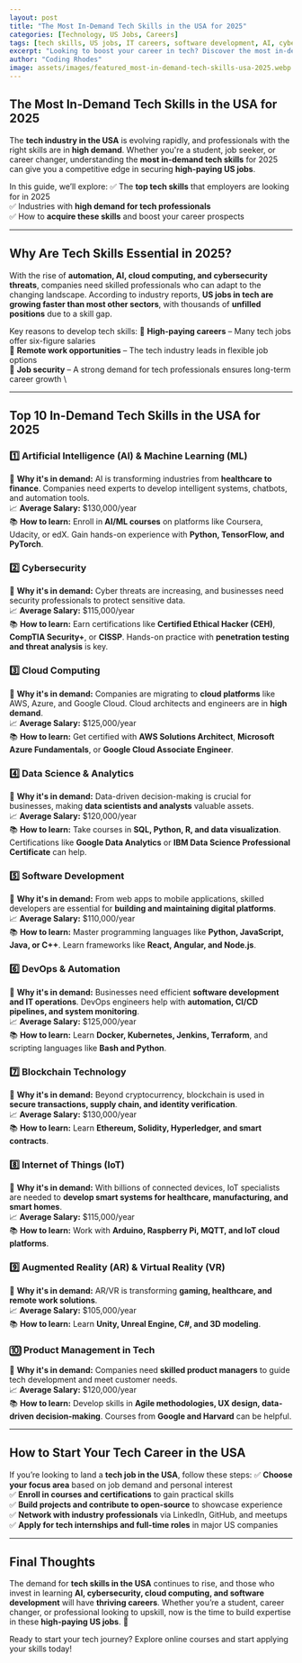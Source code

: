 ```yaml
---
layout: post
title: "The Most In-Demand Tech Skills in the USA for 2025"
categories: [Technology, US Jobs, Careers]
tags: [tech skills, US jobs, IT careers, software development, AI, cybersecurity]
excerpt: "Looking to boost your career in tech? Discover the most in-demand tech skills in the USA for 2025 and how mastering them can help you secure high-paying US jobs."
author: "Coding Rhodes"
image: assets/images/featured_most-in-demand-tech-skills-usa-2025.webp
---
```


## The Most In-Demand Tech Skills in the USA for 2025

The **tech industry in the USA** is evolving rapidly, and professionals with the right skills are in **high demand**. Whether you're a student, job seeker, or career changer, understanding the **most in-demand tech skills** for 2025 can give you a competitive edge in securing **high-paying US jobs**.

In this guide, we’ll explore:
✅ The **top tech skills** that employers are looking for in 2025  
✅ Industries with **high demand for tech professionals**  
✅ How to **acquire these skills** and boost your career prospects  

---

## Why Are Tech Skills Essential in 2025?

With the rise of **automation, AI, cloud computing, and cybersecurity threats**, companies need skilled professionals who can adapt to the changing landscape. According to industry reports, **US jobs in tech are growing faster than most other sectors**, with thousands of **unfilled positions** due to a skill gap.

Key reasons to develop tech skills:
🔹 **High-paying careers** – Many tech jobs offer six-figure salaries  \
🔹 **Remote work opportunities** – The tech industry leads in flexible job options  \
🔹 **Job security** – A strong demand for tech professionals ensures long-term career growth  \

---

## Top 10 In-Demand Tech Skills in the USA for 2025

### 1️⃣ Artificial Intelligence (AI) & Machine Learning (ML)
📌 **Why it's in demand:** AI is transforming industries from **healthcare to finance**. Companies need experts to develop intelligent systems, chatbots, and automation tools.  
📈 **Average Salary:** $130,000/year  
📚 **How to learn:** Enroll in **AI/ML courses** on platforms like Coursera, Udacity, or edX. Gain hands-on experience with **Python, TensorFlow, and PyTorch**.  

### 2️⃣ Cybersecurity
📌 **Why it's in demand:** Cyber threats are increasing, and businesses need security professionals to protect sensitive data.  
📈 **Average Salary:** $115,000/year  
📚 **How to learn:** Earn certifications like **Certified Ethical Hacker (CEH)**, **CompTIA Security+**, or **CISSP**. Hands-on practice with **penetration testing and threat analysis** is key.  

### 3️⃣ Cloud Computing
📌 **Why it's in demand:** Companies are migrating to **cloud platforms** like AWS, Azure, and Google Cloud. Cloud architects and engineers are in **high demand**.  
📈 **Average Salary:** $125,000/year  
📚 **How to learn:** Get certified with **AWS Solutions Architect**, **Microsoft Azure Fundamentals**, or **Google Cloud Associate Engineer**.  

### 4️⃣ Data Science & Analytics
📌 **Why it's in demand:** Data-driven decision-making is crucial for businesses, making **data scientists and analysts** valuable assets.  
📈 **Average Salary:** $120,000/year  
📚 **How to learn:** Take courses in **SQL, Python, R, and data visualization**. Certifications like **Google Data Analytics** or **IBM Data Science Professional Certificate** can help.  

### 5️⃣ Software Development
📌 **Why it's in demand:** From web apps to mobile applications, skilled developers are essential for **building and maintaining digital platforms**.  
📈 **Average Salary:** $110,000/year  
📚 **How to learn:** Master programming languages like **Python, JavaScript, Java, or C++**. Learn frameworks like **React, Angular, and Node.js**.  

### 6️⃣ DevOps & Automation
📌 **Why it's in demand:** Businesses need efficient **software development and IT operations**. DevOps engineers help with **automation, CI/CD pipelines, and system monitoring**.  
📈 **Average Salary:** $125,000/year  
📚 **How to learn:** Learn **Docker, Kubernetes, Jenkins, Terraform**, and scripting languages like **Bash and Python**.  

### 7️⃣ Blockchain Technology
📌 **Why it's in demand:** Beyond cryptocurrency, blockchain is used in **secure transactions, supply chain, and identity verification**.  
📈 **Average Salary:** $130,000/year  
📚 **How to learn:** Learn **Ethereum, Solidity, Hyperledger, and smart contracts**.  

### 8️⃣ Internet of Things (IoT)
📌 **Why it's in demand:** With billions of connected devices, IoT specialists are needed to **develop smart systems for healthcare, manufacturing, and smart homes**.  
📈 **Average Salary:** $115,000/year  
📚 **How to learn:** Work with **Arduino, Raspberry Pi, MQTT, and IoT cloud platforms**.  

### 9️⃣ Augmented Reality (AR) & Virtual Reality (VR)
📌 **Why it's in demand:** AR/VR is transforming **gaming, healthcare, and remote work solutions**.  
📈 **Average Salary:** $105,000/year  
📚 **How to learn:** Learn **Unity, Unreal Engine, C#, and 3D modeling**.  

### 🔟 Product Management in Tech
📌 **Why it's in demand:** Companies need **skilled product managers** to guide tech development and meet customer needs.  
📈 **Average Salary:** $120,000/year  
📚 **How to learn:** Develop skills in **Agile methodologies, UX design, data-driven decision-making**. Courses from **Google and Harvard** can be helpful.  

---

## How to Start Your Tech Career in the USA

If you’re looking to land a **tech job in the USA**, follow these steps:
✅ **Choose your focus area** based on job demand and personal interest  
✅ **Enroll in courses and certifications** to gain practical skills  
✅ **Build projects and contribute to open-source** to showcase experience  
✅ **Network with industry professionals** via LinkedIn, GitHub, and meetups  
✅ **Apply for tech internships and full-time roles** in major US companies  

---

## Final Thoughts

The demand for **tech skills in the USA** continues to rise, and those who invest in learning **AI, cybersecurity, cloud computing, and software development** will have **thriving careers**. Whether you’re a student, career changer, or professional looking to upskill, now is the time to build expertise in these **high-paying US jobs**. 🚀  

Ready to start your tech journey? Explore online courses and start applying your skills today!  

